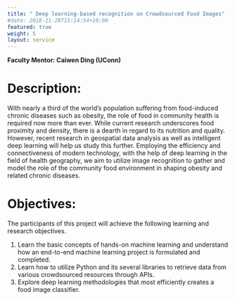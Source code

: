 ```yaml
---
title: " Deep learning-based recognition on Crowdsourced Food Images"
#date: 2018-11-28T15:14:54+10:00
featured: true
weight: 5
layout: service
---
```


**Faculty Mentor: Caiwen Ding (UConn)**


# Description:

With nearly a third of the world’s population suffering from food-induced chronic diseases such as obesity, the role of food in community health is required now more than ever. While current research underscores food proximity and density, there is a dearth in regard to its nutrition and quality. However, recent research in geospatial data analysis as well as intelligent deep learning will help us study this further.
Employing the efficiency and connectiveness of modern technology, with the help of deep learning in the field of health geography, we aim to utilize image recognition to gather and model the role of the community food environment in shaping obesity and related chronic diseases.

# Objectives:

The participants of this project will achieve the following learning and research objectives.

1. Learn the basic concepts of hands-on machine learning and understand how an end-to-end machine learning project is formulated and completed.
2. Learn how to utilize Python and its several libraries to retrieve data from various crowdsourced resources through APIs.
3. Explore deep learning methodologies that most efficiently creates a food image classifier.
